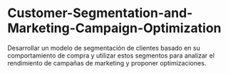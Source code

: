 # Customer-Segmentation-and-Marketing-Campaign-Optimization
Desarrollar un modelo de segmentación de clientes basado en su comportamiento de compra y utilizar estos segmentos para analizar el rendimiento de campañas de marketing y proponer optimizaciones. 
